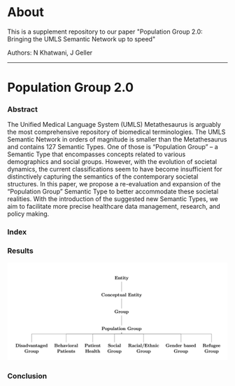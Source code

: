 # About 
This is a supplement repository to our paper "Population Group 2.0: Bringing the UMLS Semantic Network up to speed"

Authors: N Khatwani, J Geller

--------------------------------------
# Population Group 2.0

### Abstract
The Unified Medical Language System (UMLS) Metathesaurus is
arguably the most comprehensive repository of biomedical terminologies. The
UMLS Semantic Network in orders of magnitude is smaller than the Metathesaurus
and contains 127 Semantic Types. One of those is “Population Group” – a Semantic
Type that encompasses concepts related to various demographics and social groups.
However, with the evolution of societal dynamics, the current classifications seem
to have become insufficient for distinctively capturing the semantics of the
contemporary societal structures. In this paper, we propose a re-evaluation and
expansion of the “Population Group” Semantic Type to better accommodate these
societal realities. With the introduction of the suggested new Semantic Types, we
aim to facilitate more precise healthcare data management, research, and policy
making.

### Index


### Results
![Population Group 2.0](https://github.com/narenkhatwani/population-group-2.0/blob/main/img/tree.png?raw=true)

### Conclusion
